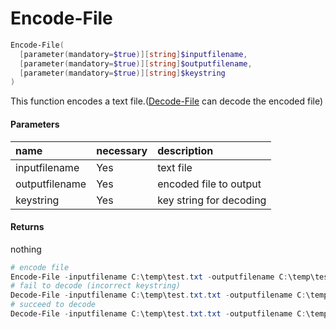 # Encode-File
``` powershell
Encode-File(
  [parameter(mandatory=$true)][string]$inputfilename,
  [parameter(mandatory=$true)][string]$outputfilename,
  [parameter(mandatory=$true)][string]$keystring
)
```
This function encodes a text file.([Decode-File](decode-file.md) can decode the encoded file)

#### Parameters
|name|necessary|description|
|:--|:--|:--|
| inputfilename | Yes | text file |
| outputfilename | Yes | encoded file to output |
| keystring | Yes | key string for decoding |

#### Returns
nothing

``` powershell
# encode file
Encode-File -inputfilename C:\temp\test.txt -outputfilename C:\temp\test.txt.txt -keystring "abcde";
# fail to decode (incorrect keystring)
Decode-File -inputfilename C:\temp\test.txt.txt -outputfilename C:\temp\test.txt.txt.txt -keystring "abcd";
# succeed to decode
Decode-File -inputfilename C:\temp\test.txt.txt -outputfilename C:\temp\test.txt.txt.txt -keystring "abcde";
```
